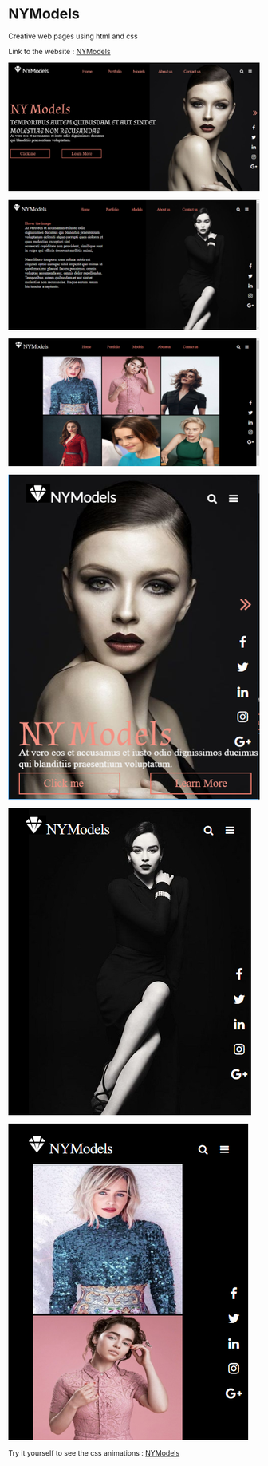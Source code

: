 # NYModels
Creative web pages using html and css

Link to the website : [NYModels](https://fervorard.github.io/NYModels/index.html)


![alt text](website_snapshot/main.png)

![alt text](website_snapshot/models.png)

![alt text](website_snapshot/models_portfolio.png)

![alt text](website_snapshot/mobile_view_main.png)

![alt text](website_snapshot/mobile_view_models.png)

![alt text](website_snapshot/mobile_view_models_portfolio.png)

Try it yourself to see the css animations : [NYModels](https://fervorard.github.io/NYModels/index.html)
